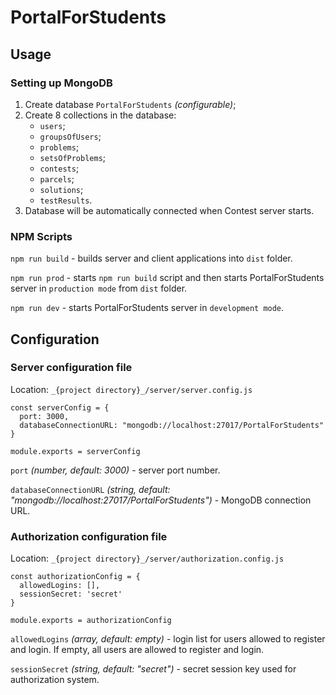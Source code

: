 PortalForStudents
=====================
Usage
-----------------------------------
### Setting up MongoDB
1. Create database `PortalForStudents` _(configurable)_;
2. Create 8 collections in the database:
    * `users`;
    * `groupsOfUsers`;
    * `problems`;
    * `setsOfProblems`;
    * `contests`;
    * `parcels`;
    * `solutions`;
    * `testResults`.
3. Database will be automatically connected when Contest server starts.

### NPM Scripts
`npm run build` - builds server and client applications into `dist` folder.

`npm run prod` - starts `npm run build` script and then starts PortalForStudents server in `production mode` from `dist` folder.

`npm run dev` - starts PortalForStudents server in `development mode`.

Configuration
-----------------------------------
### Server configuration file
Location: `_{project directory}_/server/server.config.js`
```
const serverConfig = {
  port: 3000,
  databaseConnectionURL: "mongodb://localhost:27017/PortalForStudents"
}

module.exports = serverConfig
```
`port` _(number, default: 3000)_ - server port number.

`databaseConnectionURL` _(string, default: "mongodb://localhost:27017/PortalForStudents")_ - MongoDB connection URL.

### Authorization configuration file
Location: `_{project directory}_/server/authorization.config.js`
```
const authorizationConfig = {
  allowedLogins: [],
  sessionSecret: 'secret'
}

module.exports = authorizationConfig
```
`allowedLogins` _(array, default: empty)_ - login list for users allowed to register and login. If empty, all users are allowed to register and login.

`sessionSecret` _(string, default: "secret")_ - secret session key used for authorization system.
